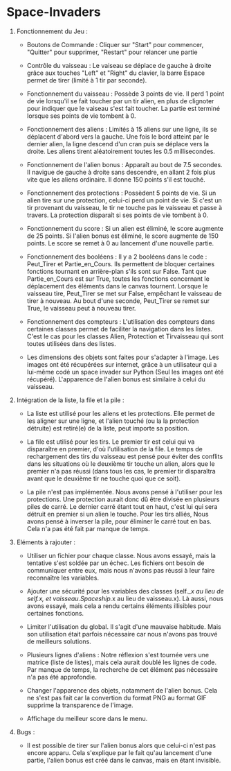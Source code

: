 # Space-Invaders

1) Fonctionnement du Jeu :

	- Boutons de Commande : Cliquer sur "Start" pour commencer, "Quitter" pour supprimer, "Restart" pour relancer une partie

	- Contrôle du vaisseau : Le vaiseau se déplace de gauche à droite grâce aux touches "Left" et "Right" du clavier,
				 la barre Espace permet de tirer (limité à 1 tir par seconde).

	- Fonctionnement du vaisseau : Possède 3 points de vie. Il perd 1 point de vie lorsqu'il se fait toucher par un tir alien,
				       en plus de clignoter pour indiquer que le vaiseau s'est fait toucher.
				       La partie est terminé lorsque ses points de vie tombent à 0.

	- Fonctionnement des aliens : Limités à 15 aliens sur une ligne, ils se déplacent d'abord vers la gauche. Une fois le bord atteint
				      par le dernier alien, la ligne descend d'un cran puis se déplace vers la droite. Les aliens tirent
				      aléatoirement toutes les 0.5 millisecondes.

	- Fonctionnement de l'alien bonus : Apparaît au bout de 7.5 secondes. Il navigue de gauche à droite sans descendre, en allant
					    2 fois plus vite que les aliens ordinaire. Il donne 150 points s'il est touché.

	- Fonctionnement des protections : Possèdent 5 points de vie. Si un alien tire sur une protection, celui-ci perd un point de vie.
					   Si c'est un tir provenant du vaisseau, le tir ne touche pas le vaisseau et passe à travers.
					   La protection disparaît si ses points de vie tombent à 0.

	- Fonctionnement du score : Si un alien est éliminé, le score augmente de 25 points.
				    Si l'alien bonus est éliminé, le score augmente de 150 points.
				    Le score se remet à 0 au lancement d'une nouvelle partie.

	- Fonctionnement des booléens : Il y a 2 booléens dans le code : Peut_Tirer et Partie_en_Cours.
					Ils permettent de bloquer certaines fonctions tournant en arrière-plan s'ils sont sur False.
					Tant que Partie_en_Cours est sur True, toutes les fonctions concernant le déplacement des
					éléments dans le canvas tournent.
					Lorsque le vaisseau tire, Peut_Tirer se met sur False, empêchant le vaisseau de tirer à nouveau.
					Au bout d'une seconde, Peut_Tirer se remet sur True, le vaisseau peut à nouveau tirer.

	- Fonctionnement des compteurs : L'utilisation des compteurs dans certaines classes permet de faciliter la navigation dans les
					 listes. C'est le cas pour les classes Alien, Protection et Tirvaisseau qui sont toutes
					 utilisées dans des listes.

	- Les dimensions des objets sont faites pour s'adapter à l'image. Les images ont été récupérées sur internet, grâce à un
	  utilisateur qui a lui-même codé un space invader sur Python (Seul les images ont été récupéré). L'apparence de l'alien
	  bonus est similaire à celui du vaisseau.



2) Intégration de la liste, la file et la pile :

	- La liste est utilisé pour les aliens et les protections. Elle permet de les aligner sur une ligne, et l'alien touché (ou la
	  la protection détruite) est retiré(e) de la liste, peut importe sa position.

	- La file est utilisé pour les tirs. Le premier tir est celui qui va disparaître en premier, d'où l'utilisation de la file.
	  Le temps de rechargement des tirs du vaisseau est pensé pour éviter des conflits dans les situations où le deuxième tir
	  touche un alien, alors que le premier n'a pas réussi (dans tous les cas, le premier tir disparaîtra avant que le deuxième
	  tir ne touche quoi que ce soit).

	- La pile n'est pas implémentée. Nous avons pensé à l'utiliser pour les protections. Une protection aurait donc dû être
	  divisée en plusieurs piles de carré. Le dernier carré étant tout en haut, c'est lui qui sera détruit en premier si
	  un alien le touche. Pour les tirs alliés, Nous avons pensé à inverser la pile, pour éliminer le carré tout en bas.
	  Cela n'a pas été fait par manque de temps.



3) Eléments à rajouter :

	- Utiliser un fichier pour chaque classe. Nous avons essayé, mais la tentative s'est soldée par un échec. Les fichiers ont
	  besoin de communiquer entre eux, mais nous n'avons pas réussi à leur faire reconnaître les variables.

	- Ajouter une sécurité pour les variables des classes (self.__x au lieu de self.x, et vaisseau._Spaceship__.x
	  au lieu de vaisseau.x). Là aussi, nous avons essayé, mais cela a rendu certains éléments illisibles pour certaines
	  fonctions.

	- Limiter l'utilisation du global. Il s'agit d'une mauvaise habitude. Mais son utilisation était parfois nécessaire car
	  nous n'avons pas trouvé de meilleurs solutions.

	- Plusieurs lignes d'aliens : Notre réflexion s'est tournée vers une matrice (liste de listes), mais cela aurait doublé les
	  lignes de code. Par manque de temps, la recherche de cet élément pas nécessaire n'a pas été approfondie.

	- Changer l'apparence des objets, notamment de l'alien bonus. Cela ne s'est pas fait car la convertion du format PNG au
	  format GIF supprime la transparence de l'image.

	- Affichage du meilleur score dans le menu.



4) Bugs :

	- Il est possible de tirer sur l'alien bonus alors que celui-ci n'est pas encore apparu. Cela s'explique par le fait qu'au
	  lancement d'une partie, l'alien bonus est créé dans le canvas, mais en étant invisible.